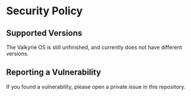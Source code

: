 # Security Policy

## Supported Versions

The Valkyrie OS is still unfinished, and currently does not have different versions.

## Reporting a Vulnerability

If you found a vulnerability, please open a private issue in this repository.
